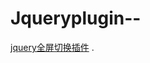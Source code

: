 # Jqueryplugin--
[jquery全屏切换插件](http://htmlpreview.github.com/?https://github.com/LinTmiN/Jqueryplugin--/blob/master/demo.html)
.
